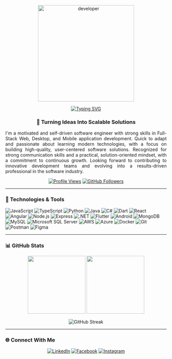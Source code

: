 <p align="center">
  <img src="https://raw.githubusercontent.com/rajput2107/rajput2107/master/Assets/Developer.gif" alt="developer" width="300"/>
</p>

<p align="center">
  <a href="https://git.io/typing-svg">
    <img src="https://readme-typing-svg.herokuapp.com?font=Architects+Daughter&color=7AF79A&size=30&center=true&vCenter=true&width=800&duration=3000&pause=1000&lines=Hey!+I'm+Neethila!;Full+Stack+Web,+Mobile+%26+Desktop+Apps+Developer,;Software+Engineer+From+Sri+Lanka+🇱🇰" alt="Typing SVG" />
  </a>
</p>

<h3 align="center">🚀 Turning Ideas Into Scalable Solutions</h3>
<p align="justify">
  I'm a motivated and self-driven software engineer with strong skills in Full-Stack Web, Desktop, and Mobile application development. Quick 
  to adapt and passionate about learning modern technologies, with a focus on building high-quality, user-centered software solutions. 
  Recognized for strong communication skills and a practical, solution-oriented mindset, with a commitment to continuous growth. 
  Looking forward to contributing to innovative development teams and evolving into a results-driven professional in the software 
  industry.
</p>

<div align="center">
  
  [![Profile Views](https://komarev.com/ghpvc/?username=neethila-knk&label=Profile%20views&color=0e75b6&style=flat)](https://github.com/neethila-knk)
  [![GitHub Followers](https://img.shields.io/github/followers/neethila-knk?logo=github&style=social)](https://github.com/neethila-knk)
  
</div>

---

### 🔧 Technologies & Tools

![JavaScript](https://img.shields.io/badge/-JavaScript-F7DF1E?style=flat-square&logo=javascript&logoColor=black)
![TypeScript](https://img.shields.io/badge/-TypeScript-3178C6?style=flat-square&logo=typescript&logoColor=white)
![Python](https://img.shields.io/badge/-Python-3776AB?style=flat-square&logo=python&logoColor=white)
![Java](https://img.shields.io/badge/-Java-007396?style=flat-square&logo=java&logoColor=white)
![C#](https://img.shields.io/badge/-C%23-239120?style=flat-square&logo=c-sharp&logoColor=white)
![Dart](https://img.shields.io/badge/-Dart-0175C2?style=flat-square&logo=dart&logoColor=white)
![React](https://img.shields.io/badge/-React-61DAFB?style=flat-square&logo=react&logoColor=black)
![Angular](https://img.shields.io/badge/-Angular-DD0031?style=flat-square&logo=angular&logoColor=white)
![Node.js](https://img.shields.io/badge/-Node.js-339933?style=flat-square&logo=node.js&logoColor=white)
![Express](https://img.shields.io/badge/-Express-000000?style=flat-square&logo=express&logoColor=white)
![.NET](https://img.shields.io/badge/-.NET-512BD4?style=flat-square&logo=dotnet&logoColor=white)
![Flutter](https://img.shields.io/badge/-Flutter-02569B?style=flat-square&logo=flutter&logoColor=white)
![Android](https://img.shields.io/badge/-Android-3DDC84?style=flat-square&logo=android&logoColor=white)
![MongoDB](https://img.shields.io/badge/-MongoDB-47A248?style=flat-square&logo=mongodb&logoColor=white)
![MySQL](https://img.shields.io/badge/-MySQL-4479A1?style=flat-square&logo=mysql&logoColor=white)
![Microsoft SQL Server](https://img.shields.io/badge/-MS_SQL-CC2927?style=flat-square&logo=microsoft-sql-server&logoColor=white)
![AWS](https://img.shields.io/badge/-AWS-232F3E?style=flat-square&logo=amazon-aws&logoColor=white)
![Azure](https://img.shields.io/badge/-Azure-0078D4?style=flat-square&logo=microsoft-azure&logoColor=white)
![Docker](https://img.shields.io/badge/-Docker-2496ED?style=flat-square&logo=docker&logoColor=white)
![Git](https://img.shields.io/badge/-Git-F05032?style=flat-square&logo=git&logoColor=white)
![Postman](https://img.shields.io/badge/-Postman-FF6C37?style=flat-square&logo=postman&logoColor=white)
![Figma](https://img.shields.io/badge/-Figma-F24E1E?style=flat-square&logo=figma&logoColor=white)

---

### 📊 GitHub Stats

<div align="center">
  
  <img height="180em" src="https://github-readme-stats.vercel.app/api?username=neethila-knk&show_icons=true&theme=radical&include_all_commits=true&count_private=true"/>
  <img height="180em" src="https://github-readme-stats.vercel.app/api/top-langs/?username=neethila-knk&layout=compact&langs_count=8&theme=radical"/>
  
  ![GitHub Streak](https://github-readme-streak-stats.herokuapp.com/?user=neethila-knk&theme=radical)
  
</div>

---

### 🌐 Connect With Me

<div align="center">
  
  [![LinkedIn](https://img.shields.io/badge/-LinkedIn-0077B5?style=for-the-badge&logo=linkedin&logoColor=white)](https://linkedin.com/in/neethila-knk)
  [![Facebook](https://img.shields.io/badge/-Facebook-1877F2?style=for-the-badge&logo=facebook&logoColor=white)](https://fb.com/neethila.knk)
  [![Instagram](https://img.shields.io/badge/-Instagram-E4405F?style=for-the-badge&logo=instagram&logoColor=white)](https://instagram.com/neethila_knk)
  
</div>
